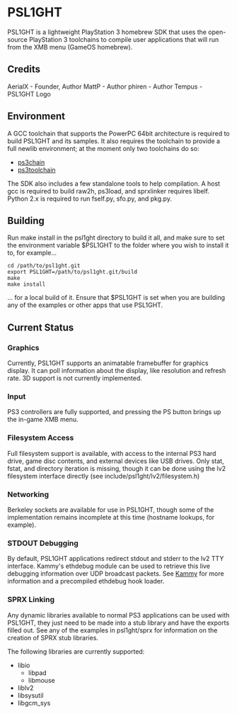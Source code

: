 PSL1GHT
=======

PSL1GHT is a lightweight PlayStation 3 homebrew SDK that uses the open-source
PlayStation 3 toolchains to compile user applications that will run from the
XMB menu (GameOS homebrew).


Credits
-------

AerialX  - Founder, Author
MattP    - Author
phiren   - Author
Tempus   - PSL1GHT Logo


Environment
-----------

A GCC toolchain that supports the PowerPC 64bit architecture is required to
build PSL1GHT and its samples. It also requires the toolchain to provide
a full newlib environment; at the moment only two toolchains do so:

* [ps3chain](http://github.com/HACKERCHANNEL/ps3chain)
* [ps3toolchain](http://github.com/ooPo/ps3toolchain)

The SDK also includes a few standalone tools to help compilation. A host gcc
is required to build raw2h, ps3load, and sprxlinker requires libelf. Python 2.x
is required to run fself.py, sfo.py, and pkg.py.


Building
--------

Run make install in the psl1ght directory to build it all, and make sure to
set the environment variable $PSL1GHT to the folder where you wish to
install it to, for example...

    cd /path/to/psl1ght.git
    export PSL1GHT=/path/to/psl1ght.git/build
    make
    make install

... for a local build of it. Ensure that $PSL1GHT is set when you are
building any of the examples or other apps that use PSL1GHT.


Current Status
--------------

### Graphics

Currently, PSL1GHT supports an animatable framebuffer for graphics display.
It can poll information about the display, like resolution and refresh rate.
3D support is not currently implemented.

### Input

PS3 controllers are fully supported, and pressing the PS button brings up the
in-game XMB menu.

### Filesystem Access

Full filesystem support is available, with access to the internal PS3 hard
drive, game disc contents, and external devices like USB drives. Only stat,
fstat, and directory iteration is missing, though it can be done using the lv2
filesystem interface directly (see include/psl1ght/lv2/filesystem.h)

### Networking

Berkeley sockets are available for use in PSL1GHT, though some of the
implementation remains incomplete at this time (hostname lookups, for example).

### STDOUT Debugging

By default, PSL1GHT applications redirect stdout and stderr to the lv2 TTY
interface. Kammy's ethdebug module can be used to retrieve this live debugging
information over UDP broadcast packets.
See [Kammy](http://github.com/AerialX/Kammy) for more information and a
precompiled ethdebug hook loader.

### SPRX Linking

Any dynamic libraries available to normal PS3 applications can be used with
PSL1GHT, they just need to be made into a stub library and have the exports
filled out. See any of the examples in psl1ght/sprx for information on the
creation of SPRX stub libraries.

The following libraries are currently supported:

* libio
    * libpad
    * libmouse
* liblv2
* libsysutil
* libgcm_sys

